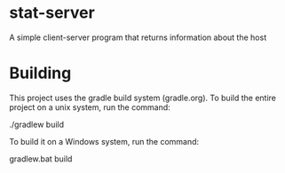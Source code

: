 stat-server
===========

A simple client-server program that returns information about the host

Building
========

This project uses the gradle build system (gradle.org).  To build the entire
project on a unix system, run the command:

./gradlew build

To build it on a Windows system, run the command:

gradlew.bat build
